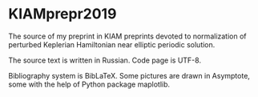# KIAMprepr2019
The source of my preprint in KIAM preprints devoted to normalization of perturbed Keplerian Hamiltonian near elliptic periodic solution.

The source text is written in Russian. Code page is UTF-8.

Bibliography system is BibLaTeX. Some pictures are drawn in Asymptote, some with the help of Python package maplotlib.
